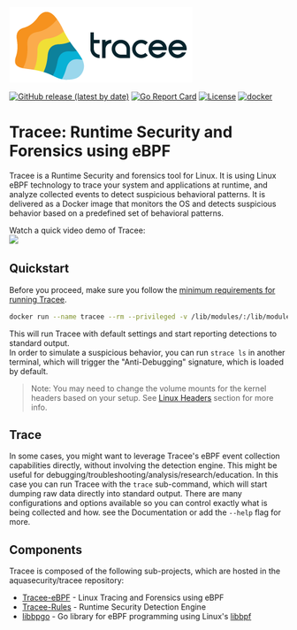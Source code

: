 ![Tracee Logo](images/tracee.png)

[![GitHub release (latest by date)](https://img.shields.io/github/v/release/aquasecurity/tracee)](https://github.com/aquasecurity/tracee/releases)
[![Go Report Card](https://goreportcard.com/badge/github.com/aquasecurity/tracee)](https://goreportcard.com/report/github.com/aquasecurity/tracee)
[![License](https://img.shields.io/github/license/aquasecurity/tracee)](https://github.com/aquasecurity/tracee/blob/main/LICENSE)
[![docker](https://badgen.net/docker/pulls/aquasec/tracee)](https://hub.docker.com/r/aquasec/tracee)

# Tracee: Runtime Security and Forensics using eBPF

Tracee is a Runtime Security and forensics tool for Linux. It is using Linux eBPF technology to trace your system and applications at runtime, and analyze collected events to detect suspicious behavioral patterns. It is delivered as a Docker image that monitors the OS and detects suspicious behavior based on a predefined set of behavioral patterns.

Watch a quick video demo of Tracee: <br>
<a href="https://youtu.be/9qxaOYto_5"><img src="http://i3.ytimg.com/vi/9qxaOYto_5g/maxresdefault.jpg" width="400"></a>

## Quickstart

Before you proceed, make sure you follow the [minimum requirements for running Tracee](install/prerequisites.md).

```bash
docker run --name tracee --rm --privileged -v /lib/modules/:/lib/modules/:ro -v /usr/src:/usr/src:ro -v /tmp/tracee:/tmp/tracee aquasec/tracee:latest
```

This will run Tracee with default settings and start reporting detections to standard output.  
In order to simulate a suspicious behavior, you can run `strace ls` in another terminal, which will trigger the "Anti-Debugging" signature, which is loaded by default.

> Note: You may need to change the volume mounts for the kernel headers based on your setup. See [Linux Headers](install/headers.md) section for more info.

## Trace

In some cases, you might want to leverage Tracee's eBPF event collection capabilities directly, without involving the detection engine. This might be useful for debugging/troubleshooting/analysis/research/education. In this case you can run Tracee with the `trace` sub-command, which will start dumping raw data directly into standard output. There are many configurations and options available so you can control exactly what is being collected and how. see the Documentation or add the `--help` flag for more.

## Components

Tracee is composed of the following sub-projects, which are hosted in the aquasecurity/tracee repository:
- [Tracee-eBPF](https://github.com/aquasecurity/tracee/tree/main/tracee-ebpf) - Linux Tracing and Forensics using eBPF
- [Tracee-Rules](https://github.com/aquasecurity/tracee/tree/main/tracee-rules) - Runtime Security Detection Engine
- [libbpgo](https://github.com/aquasecurity/tracee/tree/main/libbpfgo) - Go library for eBPF programming using Linux's [libbpf](https://github.com/libbpf/libbpf)
